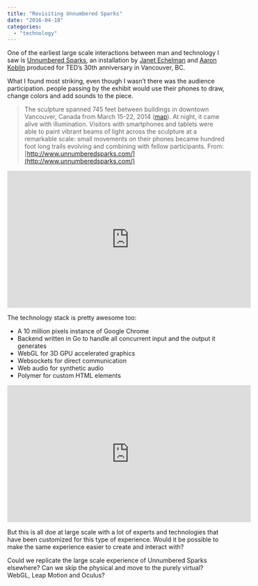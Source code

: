 ```yaml
---
title: "Revisiting Unnumbered Sparks"
date: "2016-04-18"
categories: 
  - "technology"
---
```


One of the earliest large scale interactions between man and technology I saw is [Unnumbered Sparks](http://www.unnumberedsparks.com/), an installation by [Janet Echelman](http://www.echelman.com/) and [Aaron Koblin](http://www.aaronkoblin.com/) produced for TED’s 30th anniversary in Vancouver, BC.

What I found most striking, even though I wasn’t there was the audience participation. people passing by the exhibit would use their phones to draw, change colors and add sounds to the piece.

> The sculpture spanned 745 feet between buildings in downtown Vancouver, Canada from March 15-22, 2014 ([map](https://www.google.com/maps/place/Vancouver+Convention+Centre/@49.2889178,-123.1146661,18z/data=!4m2!3m1!1s0x0:0x24cec96c28a4a2bd)). At night, it came alive with illumination. Visitors with smartphones and tablets were able to paint vibrant beams of light across the sculpture at a remarkable scale: small movements on their phones became hundred foot long trails evolving and combining with fellow participants. From: [http://www.unnumberedsparks.com/](http://www.unnumberedsparks.com/)

<iframe width="560" height="315" src="https://www.youtube.com/embed/npjTmG-TBHQ?rel=0" frameborder="0" allowfullscreen></iframe>

The technology stack is pretty awesome too:

- A 10 million pixels instance of Google Chrome
- Backend written in Go to handle all concurrent input and the output it generates
- WebGL for 3D GPU accelerated graphics
- Websockets for direct communication
- Web audio for synthetic audio
- Polymer for custom HTML elements

<iframe width="560" height="315" src="https://www.youtube.com/embed/6JGzPLZrVFU?rel=0" frameborder="0" allowfullscreen></iframe>

But this is all doe at large scale with a lot of experts and technologies that have been customized for this type of experience. Would it be possible to make the same experience easier to create and interact with?

Could we replicate the large scale experience of Unnumbered Sparks elsewhere? Can we skip the physical and move to the purely virtual? WebGL, Leap Motion and Oculus?
